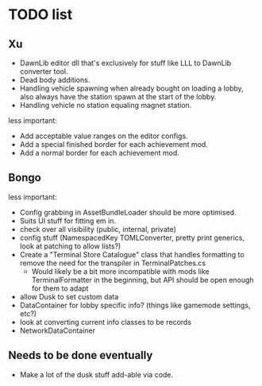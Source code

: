 # TODO list

## Xu

- DawnLib editor dll that's exclusively for stuff like LLL to DawnLib converter tool.
- Dead body additions.
- Handling vehicle spawning when already bought on loading a lobby, also always have the station spawn at the start of the lobby.
- Handling vehicle no station equaling magnet station.

less important:

- Add acceptable value ranges on the editor configs.
- Add a special finished border for each achievement mod.
- Add a normal border for each achievement mod.

## Bongo

less important:

- Config grabbing in AssetBundleLoader should be more optimised.
- Suits UI stuff for fitting em in.
- check over all visibility (public, internal, private)
- config stuff (NamespacedKey TOMLConverter, pretty print generics, look at patching to allow lists?)
- Create a "Terminal Store Catalogue" class that handles formatting to remove the need for the transpiler in TerminalPatches.cs
  - Would likely be a bit more incompatible with mods like TerminalFormatter in the beginning, but API should be open enough for them to adapt
- allow Dusk to set custom data
- DataContainer for lobby specific info? (things like gamemode settings, etc?)
- look at converting current info classes to be records
- NetworkDataContainer

## Needs to be done eventually

- Make a lot of the dusk stuff add-able via code.

